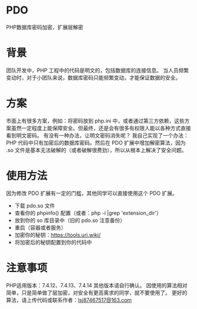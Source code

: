 # PDO
PHP数据库密码加密，扩展层解密

# 背景
团队开发中，PHP 工程中的代码是明文的，包括数据库的连接信息。
当人员频繁变动时，对于小团队来说，数据库密码只能频繁变动，才能保证数据的安全。

# 方案
市面上有很多方案，例如：将密码放到 php.ini 中，或者通过第三方依赖，这些方案虽然一定程度上能保障安全。但最终，还是会有很多有权限人能以各种方式直接看到明文密码。
有没有一种办法，让明文密码消失呢？
我自己实现了一个办法：PHP 代码中只有加密后的数据库密码。然后在 PDO 扩展中增加解密算法，因为 .so 文件是基本无法破解的（或者破解很费劲），所以从根本上解决了安全问题。

# 使用方法
因为修改 PDO 扩展有一定的门槛，其他同学可以直接使用这个 PDO 扩展。
- 下载 pdo.so 文件
- 查看你的 phpinfo() 配置（或者：php -i |grep 'extension_dir'）
- 放到你的 so 库目录中（旧的 pdo.so 注意备份）
- 重启（容器或者服务）
- 加密你的秘钥：https://tools.uri.wiki/
- 将加密后的秘钥配置到你的代码中

# 注意事项
PHP适用版本：7.4.12、7.4.13、7.4.14 其他版本请自行确认。
因使用的算法相对简单，只是简单做了层加密，对安全有更高需求的同学，就不要使用了。
更好的算法，请上传代码或联系作者：lsj87467517@163.com


